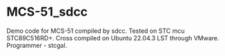 # MCS-51_sdcc
Demo code for MCS-51 compiled by sdcc. 
Tested on STC mcu STC89C516RD+. 
Cross compiled on Ubuntu 22.04.3 LST through VMware.
Programmer - stcgal.
